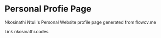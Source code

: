 # Personal Profie Page
Nkosinathi Ntuli's Personal Website profile page generated from flowcv.me 

Link nkosinathi.codes
